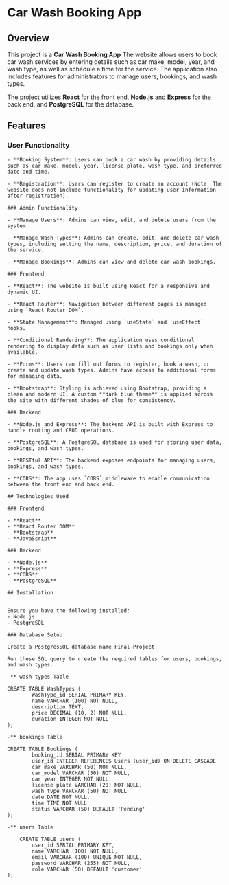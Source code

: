 # Car Wash Booking App

 ## Overview
 
  This project is a **Car Wash Booking App**  The website allows users to book car wash services by entering details such as car make, model, year, and wash type, as well as schedule a time for the service. The application also includes features for administrators to manage users, bookings, and wash types. 
  
  The project utilizes **React** for the front end, **Node.js** and **Express** for the back end, and **PostgreSQL** for the database.

  ## Features

   ### User Functionality
    - **Booking System**: Users can book a car wash by providing details such as car make, model, year, license plate, wash type, and preferred date and time. 
    
    - **Registration**: Users can register to create an account (Note: The website does not include functionality for updating user information after registration). 
    
    ### Admin Functionality 
    
    - **Manage Users**: Admins can view, edit, and delete users from the system. 
    
    - **Manage Wash Types**: Admins can create, edit, and delete car wash types, including setting the name, description, price, and duration of the service. 
    
    - **Manage Bookings**: Admins can view and delete car wash bookings. 
    
    ### Frontend 
    
    - **React**: The website is built using React for a responsive and dynamic UI. 
    
    - **React Router**: Navigation between different pages is managed using `React Router DOM`. 
    
    - **State Management**: Managed using `useState` and `useEffect` hooks. 
    
    - **Conditional Rendering**: The application uses conditional rendering to display data such as user lists and bookings only when available. 
    
    - **Forms**: Users can fill out forms to register, book a wash, or create and update wash types. Admins have access to additional forms for managing data. 
    
    - **Bootstrap**: Styling is achieved using Bootstrap, providing a clean and modern UI. A custom **dark blue theme** is applied across the site with different shades of blue for consistency. 
    
    ### Backend 
    
    - **Node.js and Express**: The backend API is built with Express to handle routing and CRUD operations. 
    
    - **PostgreSQL**: A PostgreSQL database is used for storing user data, bookings, and wash types. 
    
    - **RESTful API**: The backend exposes endpoints for managing users, bookings, and wash types. 
    
    - **CORS**: The app uses `CORS` middleware to enable communication between the front end and back end. 
    
    ## Technologies Used 
    
    ### Frontend 
    
    - **React** 
    - **React Router DOM** 
    - **Bootstrap** 
    - **JavaScript** 
    
    ### Backend 
    
    - **Node.js** 
    - **Express** 
    - **CORS** 
    - **PostgreSQL** 
    
    ## Installation 
    
    
    Ensure you have the following installed: 
    - Node.js 
    - PostgreSQL 
    
    ### Database Setup

    Create a PostgresSQL database name Final-Project

    Run these SQL query to create the required tables for users, bookings, and wash types.

    -** wash types Table

    CREATE TABLE WashTypes (
            WashType_id SERIAL PRIMARY KEY,
            name VARCHAR (100) NOT NULL,
            description TEXT,
            price DECIMAL (10, 2) NOT NULL,
            duration INTEGER NOT NULL
    );

    -** bookings Table

    CREATE TABLE Bookings (
            booking_id SERIAL PRIMARY KEY
            user_id INTEGER REFERENCES Users (user_id) ON DELETE CASCADE
            car make VARCHAR (50) NOT NULL,
            car_model VARCHAR (50) NOT NULL,
            car year INTEGER NOT NULL.
            license plate VARCHAR (20) NOT NULL,
            wash tvpe VARCHAR (50) NOT NULL
            date DATE NOT NULL.
            time TIME NOT NULL
            status VARCHAR (50) DEFAULT 'Pending'
    );

    -** users Table

        CREATE TABLE users (
            user_id SERIAL PRIMARY KEY,
            name VARCHAR (100) NOT NULL,
            email VARCHAR (100) UNIQUE NOT NULL,
            password VARCHAR (255) NOT NULL,
            role VARCHAR (50) DEFAULT 'customer'
    );